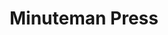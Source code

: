 ---
title: "Minuteman Press"
url: /virginia-beach/minuteman-press-independence-boulevard/
shop: copyshop
---